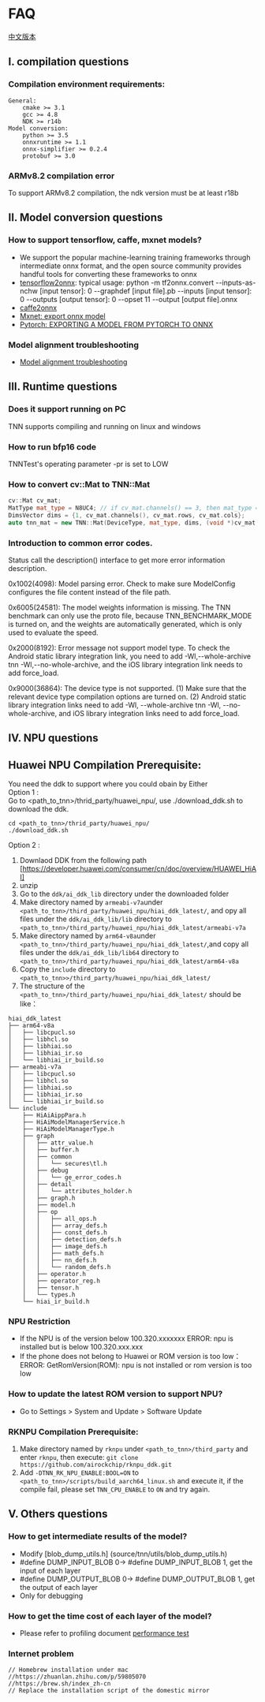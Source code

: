 # FAQ

[中文版本](../cn/faq.md)

## I. compilation questions

### Compilation environment requirements:
    General:  
        cmake >= 3.1  
        gcc >= 4.8  
        NDK >= r14b  
    Model conversion:  
        python >= 3.5  
        onnxruntime >= 1.1  
        onnx-simplifier >= 0.2.4  
        protobuf >= 3.0  
 
### ARMv8.2 compilation error
To support ARMv8.2 compilation, the ndk version must be at least r18b
        
## II. Model conversion questions

### How to support tensorflow, caffe, mxnet models?
* We support the popular machine-learning training frameworks through intermediate onnx format, and the open source community provides handful tools for converting these frameworks to onnx
* [tensorflow2onnx](https://github.com/onnx/tensorflow-onnx): typical usage: python -m tf2onnx.convert --inputs-as-nchw [input tensor]: 0 --graphdef [input file].pb --inputs [input tensor]: 0 --outputs [output tensor]: 0 --opset 11 --output [output file].onnx
* [caffe2onnx](./user/caffe2tnn_en.md)
* [Mxnet: export onnx model](https://mxnet.apache.org/api/python/docs/tutorials/deploy/export/onnx.html)
* [Pytorch: EXPORTING A MODEL FROM PYTORCH TO ONNX](https://pytorch.org/tutorials/advanced/super_resolution_with_onnxruntime.html)

### Model alignment troubleshooting
* [Model alignment troubleshooting](./model_align_en.md) 

## III. Runtime questions

### Does it support running on PC
TNN supports compiling and running on linux and windows

### How to run bfp16 code
TNNTest's operating parameter -pr is set to LOW

### How to convert cv::Mat to TNN::Mat
```cpp
cv::Mat cv_mat;
MatType mat_type = N8UC4; // if cv_mat.channels() == 3, then mat_type = N8UC3.
DimsVector dims = {1, cv_mat.channels(), cv_mat.rows, cv_mat.cols};
auto tnn_mat = new TNN::Mat(DeviceType, mat_type, dims, (void *)cv_mat.ptr);
```

### Introduction to common error codes.
Status call the description() interface to get more error information description.  

0x1002(4098): Model parsing error. Check to make sure ModelConfig configures the file content instead of the file path.  

0x6005(24581): The model weights information is missing. The TNN benchmark can only use the proto file, because TNN_BENCHMARK_MODE is turned on, and the weights are automatically generated, which is only used to evaluate the speed.  

0x2000(8192): Error message not support model type. To check the Android static library integration link, you need to add -Wl,--whole-archive tnn -Wl,--no-whole-archive, and the iOS library integration link needs to add force_load.  

0x9000(36864): The device type is not supported. (1) Make sure that the relevant device type compilation options are turned on. (2) Android static library integration links need to add -Wl, --whole-archive tnn -Wl, --no-whole-archive, and iOS library integration links need to add force_load.  

## IV. NPU questions

## Huawei NPU Compilation Prerequisite:
You need the ddk to support where you could obain by 
Either   
Option 1 :  
Go to <path_to_tnn>/thrid_party/huawei_npu/, use ./download_ddk.sh to download the ddk.  
````
cd <path_to_tnn>/thrid_party/huawei_npu/
./download_ddk.sh 
````
Option 2 :
1. Downlaod DDK from the following path [https://developer.huawei.com/consumer/cn/doc/overview/HUAWEI_HiAI]  
2. unzip  
3. Go to the `ddk/ai_ddk_lib` directory under the downloaded folder   
4. Make directory named by `armeabi-v7a`under  `<path_to_tnn>/third_party/huawei_npu/hiai_ddk_latest/`, and opy all files under the `ddk/ai_ddk_lib/lib` directory to `<path_to_tnn>/third_party/huawei_npu/hiai_ddk_latest/armeabi-v7a`  
5.  Make directory named by `arm64-v8a`under  `<path_to_tnn>/third_party/huawei_npu/hiai_ddk_latest/`,and copy all files under the `ddk/ai_ddk_lib/lib64` directory to  `<path_to_tnn>/third_party/huawei_npu/hiai_ddk_latest/arm64-v8a`    
6. Copy the `include` directory to `<path_to_tnn>>/third_party/huawei_npu/hiai_ddk_latest/`  
7. The structure of the `<path_to_tnn>/third_party/huawei_npu/hiai_ddk_latest/` should be like：  

```
hiai_ddk_latest
├── arm64-v8a 
│   ├── libcpucl.so 
│   ├── libhcl.so
│   ├── libhiai.so
│   ├── libhiai_ir.so
│   └── libhiai_ir_build.so
├── armeabi-v7a
│   ├── libcpucl.so
│   ├── libhcl.so
│   ├── libhiai.so
│   ├── libhiai_ir.so
│   └── libhiai_ir_build.so
└── include
    ├── HiAiAippPara.h
    ├── HiAiModelManagerService.h
    ├── HiAiModelManagerType.h
    ├── graph
    │   ├── attr_value.h
    │   ├── buffer.h
    │   ├── common
    │   │   └── secures\tl.h
    │   ├── debug
    │   │   └── ge_error_codes.h
    │   ├── detail
    │   │   └── attributes_holder.h
    │   ├── graph.h
    │   ├── model.h
    │   ├── op
    │   │   ├── all_ops.h
    │   │   ├── array_defs.h
    │   │   ├── const_defs.h
    │   │   ├── detection_defs.h
    │   │   ├── image_defs.h
    │   │   ├── math_defs.h
    │   │   ├── nn_defs.h
    │   │   └── random_defs.h
    │   ├── operator.h
    │   ├── operator_reg.h
    │   ├── tensor.h 
    │   └── types.h
    └── hiai_ir_build.h
```

### NPU Restriction
* If the NPU is of the version below 100.320.xxxxxxx
  ERROR: npu is installed but is below 100.320.xxx.xxx
* If the phone does not belong to Huawei or ROM version is too low：
  ERROR: GetRomVersion(ROM): npu is not installed or rom version is too low
  
### How to update the latest ROM version to support NPU?
* Go to Settings > System and Update > Software Update
    
### RKNPU Compilation Prerequisite:
1. Make directory named by `rknpu` under `<path_to_tnn>/third_party` and enter `rknpu`, then execute: `git clone https://github.com/airockchip/rknpu_ddk.git`
2. Add `-DTNN_RK_NPU_ENABLE:BOOL=ON` to `<path_to_tnn>/scripts/build_aarch64_linux.sh` and execute it, if the compile fail, please set `TNN_CPU_ENABLE` to `ON` and try again.


## V. Others questions

### How to get intermediate results of the model?
* Modify [blob_dump_utils.h] (source/tnn/utils/blob_dump_utils.h)
*   \#define DUMP_INPUT_BLOB 0-> #define DUMP_INPUT_BLOB 1, get the input of each layer
*   \#define DUMP_OUTPUT_BLOB 0-> #define DUMP_OUTPUT_BLOB 1, get the output of each layer
* Only for debugging

### How to get the time cost of each layer of the model?
* Please refer to profiling document [performance test](./development/profiling_en.md)

### Internet problem
```text
// Homebrew installation under mac
//https://zhuanlan.zhihu.com/p/59805070
//https://brew.sh/index_zh-cn
// Replace the installation script of the domestic mirror
```
